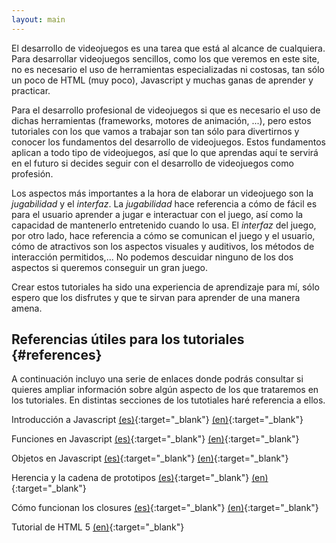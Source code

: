 ```yaml
---
layout: main
---
```


El desarrollo de videojuegos es una tarea que está al alcance de cualquiera. Para desarrollar videojuegos sencillos, como los que
veremos en este site, no es necesario el uso de herramientas especializadas ni costosas, tan sólo un poco de HTML (muy poco),
Javascript y muchas ganas de aprender y practicar.

Para el desarrollo profesional de videojuegos si que es necesario el uso de dichas herramientas (frameworks, motores de animación,
...), pero estos tutoriales con los que vamos a trabajar son tan sólo para divertirnos y conocer los fundamentos del desarrollo
de videojuegos. Estos fundamentos aplican a todo tipo de videojuegos, así que lo que aprendas aquí te servirá en el futuro si
decides seguir con el desarrollo de videojuegos como profesión.

Los aspectos más importantes a la hora de elaborar un videojuego son la *jugabilidad* y el *interfaz*. La *jugabilidad* hace
referencia a cómo de fácil es para el usuario aprender a jugar e interactuar con el juego, así como la capacidad de mantenerlo
entretenido cuando lo usa. El *interfaz* del juego, por otro lado, hace referencia a cómo se comunican el juego y el usuario,
cómo de atractivos son los aspectos visuales y auditivos, los métodos de interacción permitidos,... No podemos descuidar ninguno
de los dos aspectos si queremos conseguir un gran juego.

Crear estos tutoriales ha sido una experiencia de aprendizaje para mí, sólo espero que los disfrutes y que te sirvan para aprender
de una manera amena.


## Referencias útiles para los tutoriales {#references}

A continuación incluyo una serie de enlaces donde podrás consultar si quieres ampliar información sobre algún aspecto de los que
trataremos en los tutoriales. En distintas secciones de los tutotiales haré referencia a ellos.

Introducción a Javascript [(es)](https://developer.mozilla.org/es/docs/Web/JavaScript/Una_re-introducci%C3%B3n_a_JavaScript){:target="\_blank"} [(en)](https://developer.mozilla.org/en-US/docs/Web/JavaScript/A_re-introduction_to_JavaScript){:target="\_blank"}

Funciones en Javascript [(es)](https://developer.mozilla.org/es/docs/Web/JavaScript/Guide/Funciones){:target="\_blank"} [(en)](https://developer.mozilla.org/en-US/docs/Web/JavaScript/Guide/Functions){:target="\_blank"}

Objetos en Javascript [(es)](https://developer.mozilla.org/es/docs/Web/JavaScript/Introducci%C3%B3n_a_JavaScript_orientado_a_objetos){:target="\_blank"} [(en)](https://developer.mozilla.org/en-US/docs/Learn/JavaScript/Objects){:target="\_blank"}

Herencia y la cadena de prototipos [(es)](https://developer.mozilla.org/es/docs/Web/JavaScript/Herencia_y_la_cadena_de_protipos){:target="\_blank"} [(en)](https://developer.mozilla.org/en-US/docs/Web/JavaScript/Inheritance_and_the_prototype_chain){:target="\_blank"}

Cómo funcionan los closures [(es)](https://es.stackoverflow.com/questions/607?fromen=111102){:target="\_blank"} [(en)](https://stackoverflow.com/questions/111102/how-do-javascript-closures-work){:target="\_blank"}

Tutorial de HTML 5 [(en)](https://www.w3schools.com/html/){:target="\_blank"}
